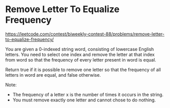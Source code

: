# Remove Letter To Equalize Frequency

https://leetcode.com/contest/biweekly-contest-88/problems/remove-letter-to-equalize-frequency/

You are given a 0-indexed string word, consisting of lowercase English letters. You need to select one index and remove the letter at that index from word so that the frequency of every letter present in word is equal.

Return true if it is possible to remove one letter so that the frequency of all letters in word are equal, and false otherwise.

Note:
- The frequency of a letter x is the number of times it occurs in the string.
- You must remove exactly one letter and cannot chose to do nothing.
 
